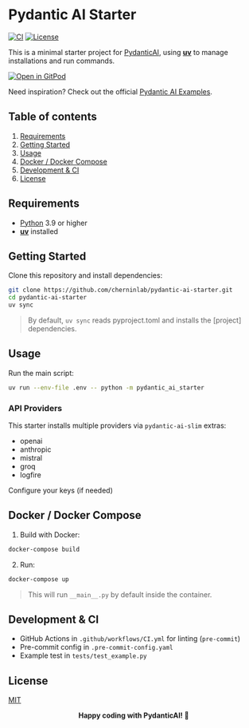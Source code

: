 # Pydantic AI Starter

[![CI](https://github.com/cherninlab/pydantic-ai-starter/actions/workflows/CI.yml/badge.svg)](https://github.com/cherninlab/pydantic-ai-starter/actions/workflows/CI.yml)
[![License](https://img.shields.io/badge/license-MIT-blue.svg)](https://choosealicense.com/licenses/mit/)

This is a minimal starter project for [PydanticAI](https://ai.pydantic.dev), using [**uv**](https://docs.astral.sh/uv/getting-started/installation/) to manage installations and run commands.

[![Open in GitPod](https://gitpod.io/button/open-in-gitpod.svg)](https://gitpod.io/#https://github.com/cherninlab/pydantic-ai-starter)

Need inspiration? Check out the official [Pydantic AI Examples](https://github.com/pydantic/pydantic-ai/tree/main/examples).

## Table of contents

1. [Requirements](#requirements)
2. [Getting Started](#getting-started)
3. [Usage](#usage)
4. [Docker / Docker Compose](#docker--docker-compose)
5. [Development & CI](#development--ci)
6. [License](#license)

## Requirements

- [Python](https://www.python.org/) 3.9 or higher
- [**uv**](https://docs.astral.sh/uv/getting-started/installation/) installed

## Getting Started

Clone this repository and install dependencies:

```bash
git clone https://github.com/cherninlab/pydantic-ai-starter.git
cd pydantic-ai-starter
uv sync
```

> By default, `uv sync` reads pyproject.toml and installs the [project] dependencies.

## Usage

Run the main script:

```bash
uv run --env-file .env -- python -m pydantic_ai_starter
```

### API Providers

This starter installs multiple providers via `pydantic-ai-slim` extras:

- openai
- anthropic
- mistral
- groq
- logfire

Configure your keys (if needed)

## Docker / Docker Compose

1. Build with Docker:

```bash
docker-compose build
```

2. Run:

```bash
docker-compose up
```

> This will run `__main__.py` by default inside the container.

## Development & CI

- GitHub Actions in `.github/workflows/CI.yml` for linting (`pre-commit`)
- Pre-commit config in `.pre-commit-config.yaml`
- Example test in `tests/test_example.py`

## License

[MIT](https://choosealicense.com/licenses/mit/)

<p align="center"><b>Happy coding with PydanticAI! 🚀</b></p>
